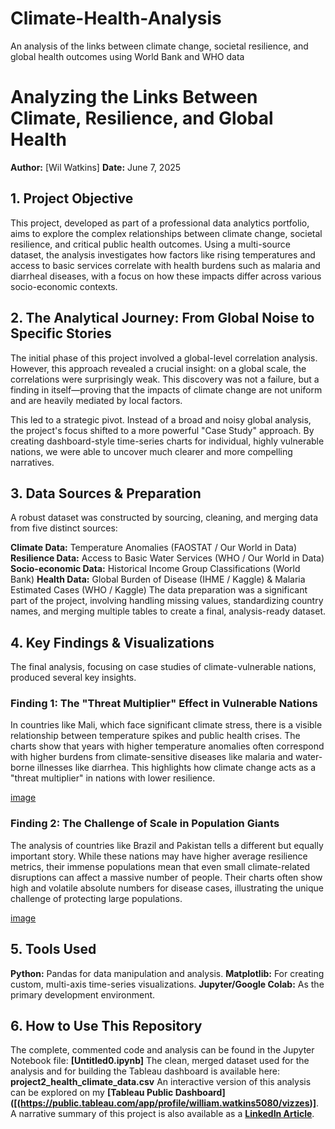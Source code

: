 # Climate-Health-Analysis
An analysis of the links between climate change, societal resilience, and global health outcomes using World Bank and WHO data
# Analyzing the Links Between Climate, Resilience, and Global Health

**Author:** [Wil Watkins]
**Date:** June 7, 2025

## 1. Project Objective
This project, developed as part of a professional data analytics portfolio, aims to explore the complex relationships between climate change, societal resilience, and critical public health outcomes. Using a multi-source dataset, the analysis investigates how factors like rising temperatures and access to basic services correlate with health burdens such as malaria and diarrheal diseases, with a focus on how these impacts differ across various socio-economic contexts.

## 2. The Analytical Journey: From Global Noise to Specific Stories
The initial phase of this project involved a global-level correlation analysis. However, this approach revealed a crucial insight: on a global scale, the correlations were surprisingly weak. This discovery was not a failure, but a finding in itself—proving that the impacts of climate change are not uniform and are heavily mediated by local factors.

This led to a strategic pivot. Instead of a broad and noisy global analysis, the project's focus shifted to a more powerful "Case Study" approach. By creating dashboard-style time-series charts for individual, highly vulnerable nations, we were able to uncover much clearer and more compelling narratives.

## 3. Data Sources & Preparation
A robust dataset was constructed by sourcing, cleaning, and merging data from five distinct sources:

**Climate Data:** Temperature Anomalies (FAOSTAT / Our World in Data)
**Resilience Data:** Access to Basic Water Services (WHO / Our World in Data)
**Socio-economic Data:** Historical Income Group Classifications (World Bank)
**Health Data:** Global Burden of Disease (IHME / Kaggle) & Malaria Estimated Cases (WHO / Kaggle)
The data preparation was a significant part of the project, involving handling missing values, standardizing country names, and merging multiple tables to create a final, analysis-ready dataset.

## 4. Key Findings & Visualizations
The final analysis, focusing on case studies of climate-vulnerable nations, produced several key insights.

### Finding 1: The "Threat Multiplier" Effect in Vulnerable Nations
In countries like Mali, which face significant climate stress, there is a visible relationship between temperature spikes and public health crises. The charts show that years with higher temperature anomalies often correspond with higher burdens from climate-sensitive diseases like malaria and water-borne illnesses like diarrhea. This highlights how climate change acts as a "threat multiplier" in nations with lower resilience.

[image](https://github.com/user-attachments/assets/940e1499-ed87-47e6-85c3-958ce9040c99)

### Finding 2: The Challenge of Scale in Population Giants
The analysis of countries like Brazil and Pakistan tells a different but equally important story. While these nations may have higher average resilience metrics, their immense populations mean that even small climate-related disruptions can affect a massive number of people. Their charts often show high and volatile absolute numbers for disease cases, illustrating the unique challenge of protecting large populations.

[image](https://github.com/user-attachments/assets/3a6f6977-e650-42d7-984e-9c96495d7f08)

## 5. Tools Used

**Python:** Pandas for data manipulation and analysis.
**Matplotlib:** For creating custom, multi-axis time-series visualizations.
**Jupyter/Google Colab:** As the primary development environment.
## 6. How to Use This Repository

The complete, commented code and analysis can be found in the Jupyter Notebook file: **[Untitled0.ipynb]**
The clean, merged dataset used for the analysis and for building the Tableau dashboard is available here: **project2_health_climate_data.csv**
An interactive version of this analysis can be explored on my **[Tableau Public Dashboard]([(https://public.tableau.com/app/profile/william.watkins5080/vizzes)]**.
A narrative summary of this project is also available as a **[LinkedIn Article](link-to-your-linkedin-article)**.
